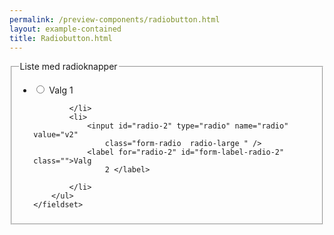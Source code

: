```yaml
--- 
permalink: /preview-components/radiobutton.html
layout: example-contained 
title: Radiobutton.html
---
```

<div class="form-group">
    <fieldset>
        <legend class="h5">Liste med radioknapper</legend>
        <ul class="nobullet-list">
            <li>
                <input id="radio-1" type="radio" name="radio" value="v1"
                    class="form-radio  radio-large " />
                <label for="radio-1" id="form-label-radio-1" class="">Valg
                    1 </label>

            </li>
            <li>
                <input id="radio-2" type="radio" name="radio" value="v2"
                    class="form-radio  radio-large " />
                <label for="radio-2" id="form-label-radio-2" class="">Valg
                    2 </label>

            </li>
        </ul>
    </fieldset>
</div>